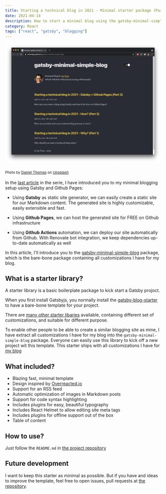 ```yaml
---
title: Starting a technical blog in 2021 - Minimal starter package (Part 4)
date: 2021-04-14
description: How to start a minimal blog using the gatsby-minimal-simple-blog package?
category: React
tags: ["react", "gatsby", "blogging"]
---
```


![writing blog](banner.png)

<sub>Photo by [Daniel Thomas](https://unsplash.com/@dtbosse) on [Unsplash](https://unsplash.com/s/photos/blogging)<sub>

In the [last article](https://antran.app/2021/minimal-technical-blogging-part3/) in the serie, I have introduced you to my minimal blogging setup using Gatsby and Github Pages: 

- Using **Gatsby** as static site generator, we can easily create a static site for our Markdown content. The generated site is highly customizable, easily extensible and fast.

- Using **Github Pages**, we can host the generated site for FREE on Github infrastructure 

- Using **Github Actions** automation, we can deploy our site automatically from Github. With Renovate bot integration, we keep dependencies up-to-date automatically as well

In this article, I'll introduce you to the [gatsby-minimal-simple-blog](https://github.com/antranapp/gatsby-minimal-simple-blog) package, which is the bare-bone package containing all customizations I have for my blog.

## What is a starter library?

A starter library is a basic boilerplate package to kick start a Gatsby projoct. 

When you first install Gatsbyjs, you normally install the [gatsby-blog-starter](https://github.com/gatsbyjs/gatsby-starter-blog) to have a bare-bone template for your project.

There are [many other starter libaries](https://www.gatsbyjs.com/starters/) available, containing different set of customizations, and suitable for different purpose.

To enable other people to be able to create a similar blogging site as mine, I have extract all customizations I have for my blog into the `gatsby-minimal-simple-blog` package. Everyone can easily use this library to kick off a new project wit this template. This starter ships with all customizations I have for [my blog](https://antran.app)

## What included?

- Blazing fast, minimal template
- Design inspired by [Overreacted.io](https://overreacted.io)
- Support for an RSS feed
- Automatic optimization of images in Markdown posts
- Support for code syntax highlighting
- Includes plugins for easy, beautiful typography
- Includes React Helmet to allow editing site meta tags
- Includes plugins for offline support out of the box 
- Table of content

## How to use?

Just follow the `README.md` in [the project repository](https://github.com/antranapp/gatsby-minimal-simple-blog)

## Future development

I want to keep this starter as minimal as possible. But if you have and ideas to improve the template, feel free to open issues, pull requests at [the repository](https://github.com/antranapp/gatsby-minimal-simple-blog).